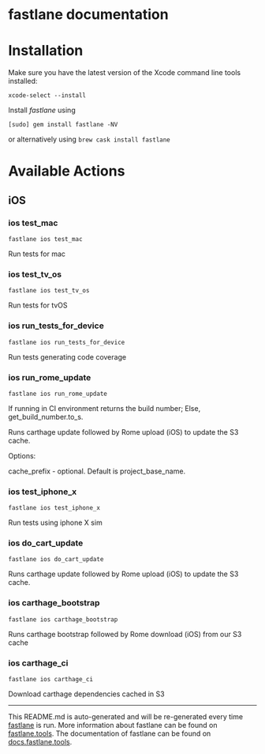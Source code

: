 fastlane documentation
================
# Installation

Make sure you have the latest version of the Xcode command line tools installed:

```
xcode-select --install
```

Install _fastlane_ using
```
[sudo] gem install fastlane -NV
```
or alternatively using `brew cask install fastlane`

# Available Actions
## iOS
### ios test_mac
```
fastlane ios test_mac
```
Run tests for mac
### ios test_tv_os
```
fastlane ios test_tv_os
```
Run tests for tvOS
### ios run_tests_for_device
```
fastlane ios run_tests_for_device
```


Run tests generating code coverage


### ios run_rome_update
```
fastlane ios run_rome_update
```
If running in CI environment returns the build number; Else, get_build_number.to_s.

Runs carthage update followed by Rome upload (iOS) to update the S3 cache.

Options:

cache_prefix - optional.  Default is project_base_name.


### ios test_iphone_x
```
fastlane ios test_iphone_x
```
Run tests using iphone X sim
### ios do_cart_update
```
fastlane ios do_cart_update
```
Runs carthage update followed by Rome upload (iOS) to update the S3 cache.


### ios carthage_bootstrap
```
fastlane ios carthage_bootstrap
```
Runs carthage bootstrap followed by Rome download (iOS) from our S3 cache


### ios carthage_ci
```
fastlane ios carthage_ci
```
Download carthage dependencies cached in S3



----

This README.md is auto-generated and will be re-generated every time [fastlane](https://fastlane.tools) is run.
More information about fastlane can be found on [fastlane.tools](https://fastlane.tools).
The documentation of fastlane can be found on [docs.fastlane.tools](https://docs.fastlane.tools).
